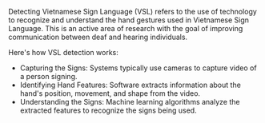 Detecting Vietnamese Sign Language (VSL) refers to the use of technology to recognize and understand the hand gestures used in Vietnamese Sign Language. This is an active area of research with the goal of improving communication between deaf and hearing individuals.

Here's how VSL detection works:
- Capturing the Signs:  Systems typically use cameras to capture video of a person signing.
- Identifying Hand Features:  Software extracts information about the hand's position, movement, and shape from the video.
- Understanding the Signs:  Machine learning algorithms analyze the extracted features to recognize the signs being used.
